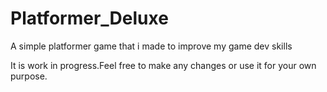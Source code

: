 # Platformer_Deluxe
A simple platformer game that i made to improve my game dev skills

It is work in progress.Feel free to make any changes or use it for your own purpose.
